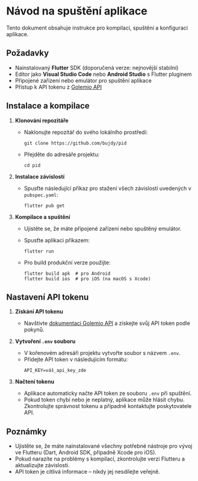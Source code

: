 # Návod na spuštění aplikace

Tento dokument obsahuje instrukce pro kompilaci, spuštění a konfiguraci aplikace.

## Požadavky
- Nainstalovaný **Flutter** SDK (doporučená verze: nejnovější stabilní)
- Editor jako **Visual Studio Code** nebo **Android Studio** s Flutter pluginem
- Připojené zařízení nebo emulátor pro spuštění aplikace
- Přístup k API tokenu z [Golemio API](https://api.golemio.cz/pid/docs/openapi/index.htm)

## Instalace a kompilace

1. **Klonování repozitáře**
   - Naklonujte repozitář do svého lokálního prostředí:
     ```
     git clone https://github.com/bujdy/pid
     ```

   - Přejděte do adresáře projektu:
     ```
     cd pid
     ```
2. **Instalace závislostí**
   - Spusťte následující příkaz pro stažení všech závislostí uvedených v `pubspec.yaml`:
     ```
     flutter pub get
     ```

3. **Kompilace a spuštění**
   - Ujistěte se, že máte připojené zařízení nebo spuštěný emulátor.
   - Spusťte aplikaci příkazem:
     ```
     flutter run
     ```

   - Pro build produkční verze použijte:
     ```
     flutter build apk  # pro Android
     flutter build ios  # pro iOS (na macOS s Xcode)
     ```

## Nastavení API tokenu

1. **Získání API tokenu**
   - Navštivte [dokumentaci Golemio API](https://api.golemio.cz/pid/docs/openapi/index.htm) a získejte svůj API token podle pokynů.

2. **Vytvoření `.env` souboru**
   - V kořenovém adresáři projektu vytvořte soubor s názvem `.env`.
   - Přidejte API token v následujícím formátu:
     ```
     API_KEY=váš_api_key_zde
     ```

3. **Načtení tokenu**
   - Aplikace automaticky načte API token ze souboru `.env` při spuštění.
   - Pokud token chybí nebo je neplatný, aplikace může hlásit chybu. Zkontrolujte správnost tokenu a případně kontaktujte poskytovatele API.

## Poznámky
- Ujistěte se, že máte nainstalované všechny potřebné nástroje pro vývoj ve Flutteru (Dart, Android SDK, případně Xcode pro iOS).
- Pokud narazíte na problémy s kompilací, zkontrolujte verzi Flutteru a aktualizujte závislosti.
- API token je citlivá informace – nikdy jej nesdílejte veřejně.
